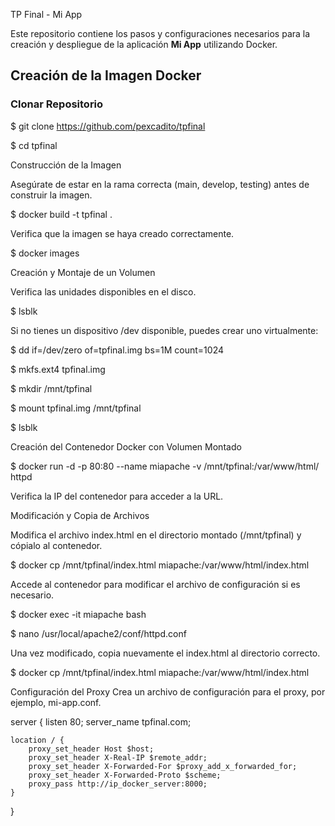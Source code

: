 TP Final - Mi App

Este repositorio contiene los pasos y configuraciones necesarios para la creación y despliegue de la aplicación **Mi App** utilizando Docker.

## Creación de la Imagen Docker

### Clonar Repositorio

$ git clone https://github.com/pexcadito/tpfinal

$ cd tpfinal

Construcción de la Imagen

Asegúrate de estar en la rama correcta (main, develop, testing) antes de construir la imagen.

$ docker build -t tpfinal .

Verifica que la imagen se haya creado correctamente.

$ docker images

Creación y Montaje de un Volumen

Verifica las unidades disponibles en el disco.

$ lsblk

Si no tienes un dispositivo /dev disponible, puedes crear uno virtualmente:

$ dd if=/dev/zero of=tpfinal.img bs=1M count=1024

$ mkfs.ext4 tpfinal.img

$ mkdir /mnt/tpfinal

$ mount tpfinal.img /mnt/tpfinal

$ lsblk

Creación del Contenedor Docker con Volumen Montado

$ docker run -d -p 80:80 --name miapache -v /mnt/tpfinal:/var/www/html/ httpd

Verifica la IP del contenedor para acceder a la URL.

Modificación y Copia de Archivos

Modifica el archivo index.html en el directorio montado (/mnt/tpfinal) y cópialo al contenedor.

$ docker cp /mnt/tpfinal/index.html miapache:/var/www/html/index.html

Accede al contenedor para modificar el archivo de configuración si es necesario.

$ docker exec -it miapache bash

$ nano /usr/local/apache2/conf/httpd.conf

Una vez modificado, copia nuevamente el index.html al directorio correcto.

$ docker cp /mnt/tpfinal/index.html miapache:/var/www/html/index.html

Configuración del Proxy
Crea un archivo de configuración para el proxy, por ejemplo, mi-app.conf.



server {
    listen 80;
    server_name tpfinal.com;

    location / {
        proxy_set_header Host $host;
        proxy_set_header X-Real-IP $remote_addr;
        proxy_set_header X-Forwarded-For $proxy_add_x_forwarded_for;
        proxy_set_header X-Forwarded-Proto $scheme;
        proxy_pass http://ip_docker_server:8000;
    }
}

